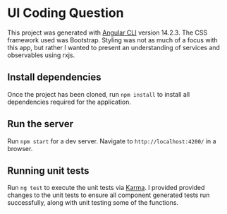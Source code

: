 # UI Coding Question

This project was generated with [Angular CLI](https://github.com/angular/angular-cli) version 14.2.3. The CSS framework used was Bootstrap. Styling was not as much of a focus with this app, but rather I wanted to present an understanding of services and observables using rxjs.

## Install dependencies

Once the project has been cloned, run `npm install` to install all dependencies required for the application.

## Run the server

Run `npm start` for a dev server. Navigate to `http://localhost:4200/` in a browser.

## Running unit tests

Run `ng test` to execute the unit tests via [Karma](https://karma-runner.github.io). I provided provided changes to the unit tests to ensure all component generated tests run successfully, along with unit testing some of the functions.
